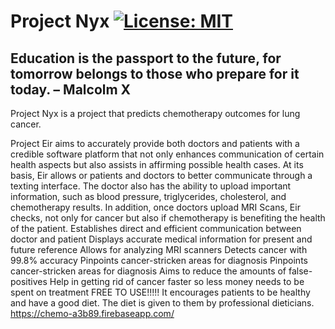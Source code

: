 # Project Nyx [![License: MIT](https://img.shields.io/badge/License-MIT-yellow.svg)](https://choosealicense.com/licenses/mit/)
## Education is the passport to the future, for tomorrow belongs to those who prepare for it today. – Malcolm X
Project Nyx is a project that predicts chemotherapy outcomes for lung cancer.

Project Eir aims to accurately provide both doctors and patients with a credible software platform that not only enhances communication of certain health aspects but also assists in affirming possible health cases. At its basis, Eir allows or patients and doctors to better communicate through a texting interface. The doctor also has the ability to upload important information, such as blood pressure, triglycerides, cholesterol, and chemotherapy results. In addition, once doctors upload MRI Scans, Eir checks, not only for cancer but also if chemotherapy is benefiting the health of the patient. Establishes direct and efficient communication between doctor and patient Displays accurate medical information for present and future reference Allows for analyzing MRI scanners Detects cancer with 99.8% accuracy Pinpoints cancer-stricken areas for diagnosis Pinpoints cancer-stricken areas for diagnosis Aims to reduce the amounts of false-positives Help in getting rid of cancer faster so less money needs to be spent on treatment FREE TO USE!!!!! It encourages patients to be healthy and have a good diet. The diet is given to them by professional dieticians.
	https://chemo-a3b89.firebaseapp.com/
